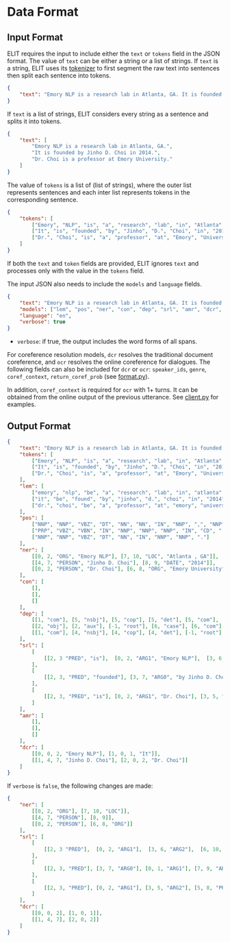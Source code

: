 # Data Format

## Input Format

ELIT requires the input to include either the `text` or `tokens` field in the JSON format.
The value of `text` can be either a string or a list of strings.
If `text` is a string, ELIT uses its [tokenizer](tokenization.md) to first segment the raw text into sentences then split each sentence into tokens.


```json
{
    "text": "Emory NLP is a research lab in Atlanta, GA. It is founded by Jinho D. Choi in 2014. Dr. Choi is a professor at Emory University."
}
```

If `text` is a list of strings, ELIT considers every string as a sentence and splits it into tokens.

```json
{
    "text": [
        "Emory NLP is a research lab in Atlanta, GA.",
        "It is founded by Jinho D. Choi in 2014.",
        "Dr. Choi is a professor at Emory University."
    ]
}
```

The value of `tokens` is a list of (list of strings), where the outer list represents sentences and each inter list represents tokens in the corresponding sentence.

```json
{
    "tokens": [
        ["Emory", "NLP", "is", "a", "research", "lab", "in", "Atlanta", ",", "GA", "."],
        ["It", "is", "founded", "by", "Jinho", "D.", "Choi", "in", "2014", "."],
        ["Dr.", "Choi", "is", "a", "professor", "at", "Emory", "University", "."]
    ]
}
```

If both the `text` and `token` fields are provided, ELIT ignores `text` and processes only with the value in the `tokens` field.

The input JSON also needs to include the `models` and `language` fields.

```json
{
    "text": "Emory NLP is a research lab in Atlanta, GA. It is founded by Jinho D. Choi in 2014. Dr. Choi is a professor at Emory University.",
    "models": ["lem", "pos", "ner", "con", "dep", "srl", "amr", "dcr", "ocr"],
    "language": "en",
    "verbose": true
}
```

* `verbose`: if true, the output includes the word forms of all spans.

For coreference resolution models, `dcr` resolves the traditional document coreference, and `ocr` resolves the online coreference for dialogues. The following fields can also be included for `dcr` or `ocr`: `speaker_ids`, `genre`, `coref_context`, `return_coref_prob` (see [format.py](elit/server/format.py)). 

In addition, `coref_context` is required for `ocr` with 1+ turns. It can be obtained from the online output of the previous utterance. See [client.py](elit/client.py) for examples.

## Output Format

```json
{
    "text": "Emory NLP is a research lab in Atlanta, GA. It is founded by Jinho D. Choi in 2014. Dr. Choi is a professor at Emory University.",
    "tokens": [
        ["Emory", "NLP", "is", "a", "research", "lab", "in", "Atlanta", ",", "GA", "."],
        ["It", "is", "founded", "by", "Jinho", "D.", "Choi", "in", "2014", "."],
        ["Dr.", "Choi", "is", "a", "professor", "at", "Emory", "University", "."]
    ],
    "lem": [
        ["emory", "nlp", "be", "a", "research", "lab", "in", "atlanta", ",", "ga", "."],
        ["it", "be", "found", "by", "jinho", "d.", "choi", "in", "2014", "."],
        ["dr.", "choi", "be", "a", "professor", "at", "emory", "university", "."]
    ],
    "pos": [
        ["NNP", "NNP", "VBZ", "DT", "NN", "NN", "IN", "NNP", ",", "NNP", "."],
        ["PRP", "VBZ", "VBN", "IN", "NNP", "NNP", "NNP", "IN", "CD", "."],
        ["NNP", "NNP", "VBZ", "DT", "NN", "IN", "NNP", "NNP", "."]
    ],
    "ner": [
        [[0, 2, "ORG", "Emory NLP"], [7, 10, "LOC", "Atlanta , GA"]],
        [[4, 7, "PERSON", "Jinho D. Choi"], [8, 9, "DATE", "2014"]],
        [[0, 2, "PERSON", "Dr. Choi"], [6, 8, "ORG", "Emory University"]]
    ],
    "con": [
        [],
        [],
        []
    ],
    "dep": [
        [[1, "com"], [5, "nsbj"], [5, "cop"], [5, "det"], [5, "com"], [-1, "root"], [7, "case"], [5, "ppmod"], [7, "p"], [7, "appo"], [5, "p"]],
        [[2, "obj"], [2, "aux"], [-1, "root"], [6, "case"], [6, "com"], [6, "com"], [2, "nsbj"], [8, "case"], [2, "ppmod"], [2, "p"]],
        [[1, "com"], [4, "nsbj"], [4, "cop"], [4, "det"], [-1, "root"], [7, "case"],  [7, "com"], [4, "ppmod"], [4, "p"]]
    ],
    "srl": [
        [
            [[2, 3 "PRED", "is"],  [0, 2, "ARG1", "Emory NLP"],  [3, 6, "ARG2", "a research lab"],  [6, 10, "ARGM-LOC", "in Atlanta , GA"]]
        ],
        [
            [[2, 3, "PRED", "founded"], [3, 7, "ARG0", "by Jinho D. Choi"], [0, 1, "ARG1", "It"], [7, 9, "ARGM-TMP", "in 2014"]]
        ],
        [
            [[2, 3, "PRED", "is"], [0, 2, "ARG1", "Dr. Choi"], [3, 5, "ARG2", "a professor"], [5, 8, "PRED", "at Emory University"]]
        ]
    ],
    "amr": [
        [],
        [],
        []
    ],
    "dcr": [
        [[0, 0, 2, "Emory NLP"], [1, 0, 1, "It"]],
        [[1, 4, 7, "Jinho D. Choi"], [2, 0, 2, "Dr. Choi"]]
    ]
}
```

If  `verbose` is `false`, the following changes are made:

```json
{
    "ner": [
        [[0, 2, "ORG"], [7, 10, "LOC"]],
        [[4, 7, "PERSON"], [8, 9]],
        [[0, 2, "PERSON"], [6, 8, "ORG"]]
    ],
    "srl": [
        [
            [[2, 3 "PRED"],  [0, 2, "ARG1"],  [3, 6, "ARG2"],  [6, 10, "ARGM-LOC"]]
        ],
        [
            [[2, 3, "PRED"], [3, 7, "ARG0"], [0, 1, "ARG1"], [7, 9, "ARGM-TMP"]]
        ],
        [
            [[2, 3, "PRED"], [0, 2, "ARG1"], [3, 5, "ARG2"], [5, 8, "PRED"]]
        ]
    ],
    "dcr": [
        [[0, 0, 2], [1, 0, 1]],
        [[1, 4, 7], [2, 0, 2]]
    ]
}
```
